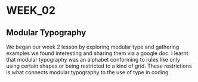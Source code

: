 # WEEK_02

## Modular Typography
We began our week 2 lesson by exploring modular type and gathering examples we found interesting and sharing them via a google doc. I learnt that modular typography was an alphabet conforming to rules like only using certain shapes or being restricted to a kind of grid. These restrictions is what connects modular typography to the use of type in coding. 

